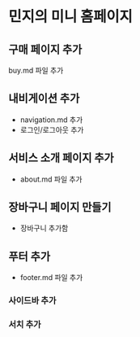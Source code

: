 # 민지의 미니 홈페이지

## 구매 페이지 추가
buy.md 파일 추가

## 내비게이션 추가
- navigation.md 추가
- 로그인/로그아웃 추가

## 서비스 소개 페이지 추가
- about.md 파일 추가

## 장바구니 페이지 만들기
- 장바구니 추가함

## 푸터 추가
- footer.md 파일 추가


### 사이드바 추가
### 서치 추가